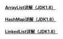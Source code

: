 
#### [ArrayList详解（JDK1.8）](./Java相关\Java基础等\集合/ArrayList详解（JDK1.8）.md)
#### [HashMap详解（JDK1.8）](./Java相关\Java基础等\集合/HashMap详解（JDK1.8）.md)
#### [LinkedList详解（JDK1.8）](./Java相关\Java基础等\集合/LinkedList详解（JDK1.8）.md)